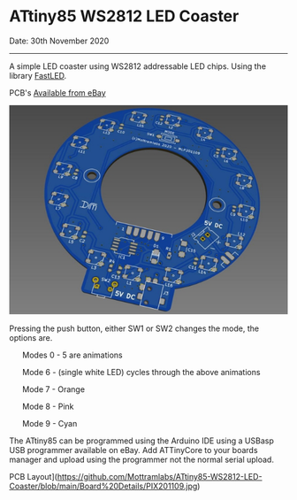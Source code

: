 # ATtiny85 WS2812 LED Coaster
Date: 30th November 2020

---

A simple LED coaster using WS2812 addressable LED chips. Using the library [FastLED](http://fastled.io/). 

PCB's [Available from eBay](https://www.ebay.co.uk/sch/mlabs2018/m.html?_nkw=&_armrs=1&_ipg=&_from=)

![PCB Layout](https://github.com/Mottramlabs/ATtiny85-WS2812-LED-Coaster/blob/main/Board%20Details/PIX201109.jpg)

Pressing the push button, either SW1 or SW2 changes the mode, the options are.

<ol>Modes 0 - 5 are animations</ol>
<ol>Mode 6 - (single white LED) cycles through the above animations</ol>
<ol>Mode 7 - Orange</ol>
<ol>Mode 8 - Pink</ol>
<ol>Mode 9 - Cyan</ol>

The ATtiny85 can be programmed using the Arduino IDE using a USBasp USB programmer available on eBay. Add ATTinyCore to your boards manager and upload using the programmer not the normal serial upload. 

PCB Layout](https://github.com/Mottramlabs/ATtiny85-WS2812-LED-Coaster/blob/main/Board%20Details/PIX201109.jpg)